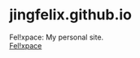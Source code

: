 # jingfelix.github.io
Fel!xpace: My personal site.
<br>
<a href="jingfelix.github.io">Fel!xpace</a>
